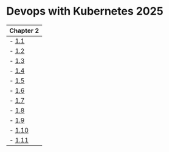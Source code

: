 # Devops with Kubernetes 2025

| Chapter 2                                                                 |
|---------------------------------------------------------------------------|
| - [1.1](https://github.com/PacoZG/devops-with-kubernetes-2025/tree/1.1)   |
| - [1.2](https://github.com/PacoZG/devops-with-kubernetes-2025/tree/1.2)   |
| - [1.3](https://github.com/PacoZG/devops-with-kubernetes-2025/tree/1.3)   |
| - [1.4](https://github.com/PacoZG/devops-with-kubernetes-2025/tree/1.4)   |
| - [1.5](https://github.com/PacoZG/devops-with-kubernetes-2025/tree/1.5)   |
| - [1.6](https://github.com/PacoZG/devops-with-kubernetes-2025/tree/1.6)   |
| - [1.7](https://github.com/PacoZG/devops-with-kubernetes-2025/tree/1.7)   |
| - [1.8](https://github.com/PacoZG/devops-with-kubernetes-2025/tree/1.8)   |
| - [1.9](https://github.com/PacoZG/devops-with-kubernetes-2025/tree/1.9)   |
| - [1.10](https://github.com/PacoZG/devops-with-kubernetes-2025/tree/1.10) |
| - [1.11](https://github.com/PacoZG/devops-with-kubernetes-2025/tree/1.11) |


